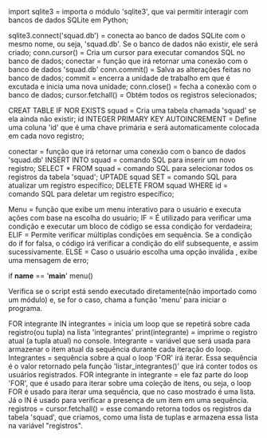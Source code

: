 import sqlite3 = importa o módulo 'sqlite3', que vai permitir interagir com bancos de dados SQLite em Python;

sqlite3.connect('squad.db') = conecta ao banco de dados SQLite com o mesmo nome, ou seja, 'squad.db'. Se o banco de dados não existir, ele será criado;
conn.cursor() = Cria um cursor para executar comandos SQL no banco de dados;
conectar = função que irá retornar uma conexão com o banco de dados 'squad.db'
conn.commit() = Salva as alterações feitas no banco de dados;
commit = encerra a unidade de trabalho em que é excutada e inicia uma nova unidade;
conn.close() = fecha a conexão com o banco de dados;
cursor.fetchall() = Obtém todos os registros selecionados;

CREAT TABLE IF NOR EXISTS squad = Cria uma tabela chamada 'squad' se ela ainda não existir;
id INTEGER PRIMARY KEY AUTOINCREMENT = Define uma coluna 'id' que é uma chave primária e será automaticamente colocada em cada novo registro;

conectar = função que irá retornar uma conexão com o banco de dados 'squad.db'
INSERT INTO squad = comando SQL para inserir um novo registro;
SELECT * FROM squad = comando SQL para selecionar todos os registros da tabela 'squad';
UPTADE squad SET = comando SQL para atualizar um registro específico;
DELETE FROM squad WHERE id = comando SQL para deletar um registro específico;

Menu = função que exibe um menu interativo para o usuário e executa ações com base na escolha do usuário;
IF = É utilizado para verificar uma condição e executar um bloco de código se essa condição for verdadeira;
ELIF = Permite verificar múltiplas condições em sequência. Se a condição do if for falsa, o código irá verificar a condição do elif subsequente, e assim sucessivamente.
ELSE = Caso o usuário escolha uma opção inválida , exibe uma mensagem de erro;

if __name__ == '__main__'
  menu()
  
Verifica se o script está sendo executado diretamente(não importado como um módulo) e, se for o caso, chama a função 'menu' para iniciar o programa.

FOR integrante IN integrantes = inicia um loop que se repetirá sobre cada registro(ou tupla) na lista 'integrantes'
print(integrante) = imprime o registro atual (a tupla atual) no console.
Integrante = variável que será usada para armazenar o item atual da sequência durante cada iteração do loop.
Integrantes = sequência sobre a qual o loop 'FOR' irá iterar. Essa sequência é o valor retornado pela função 'listar_integrantes()' que irá conter todos os usuários registrados. 
FOR integrante in integrante = ele faz parte do loop 'FOR', que é usado para iterar sobre uma coleção de itens, ou seja, o loop FOR é usado para iterar uma sequência, que no caso mostrado é uma lista.
Já o IN é usado para verificar a presença de um item em uma sequência.
registros = cursor.fetchall() = esse comando retorna todos os registros da tabela 'squad', que criamos, como uma lista de tuplas e armazena essa lista na variável "registros".

